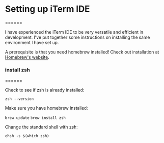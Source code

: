 # Setting up iTerm IDE

======

I have experienced the iTerm IDE to be very versatile and efficient in development. I've put together some instructions on installing the same environment I have set up.

A prerequisite is that you need homebrew installed! Check out installation at [Homebrew's website](https://brew.sh/).

### install zsh

======

Check to see if zsh is already installed:

`zsh --version`


Make sure you have homebrew installed:

`brew update`
`brew install zsh`

Change the standard shell with zsh:

`chsh -s $(which zsh)`
